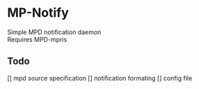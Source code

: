 # MP-Notify

Simple MPD notification daemon  
Requires MPD-mpris

## Todo
[] mpd source specification
[] notification formating
[] config file
